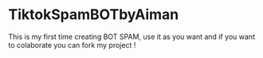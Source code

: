 # TiktokSpamBOTbyAiman
This is my first time creating BOT SPAM, use it as you want and if you want to colaborate you can fork my project !
